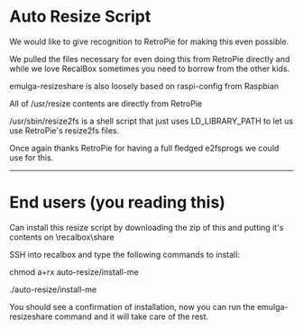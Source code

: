 # Auto Resize Script
We would like to give recognition to RetroPie for making this even possible.

We pulled the files necessary for even doing this from RetroPie directly and while we love RecalBox sometimes you need to borrow from the other kids.

emulga-resizeshare is also loosely based on raspi-config from Raspbian

All of /usr/resize contents are directly from RetroPie

/usr/sbin/resize2fs is a shell script that just uses LD_LIBRARY_PATH to let us use RetroPie's resize2fs files.

Once again thanks RetroPie for having a full fledged e2fsprogs we could use for this.

--------------------------------------------------------------------------------------------------------------------------------

# End users (you reading this)

Can install this resize script by downloading the zip of this and putting it's contents on \recalbox\share

SSH into recalbox and type the following commands to install:

chmod a+rx auto-resize/install-me

./auto-resize/install-me

You should see a confirmation of installation, now you can run the emulga-resizeshare command and it will take care of the rest.